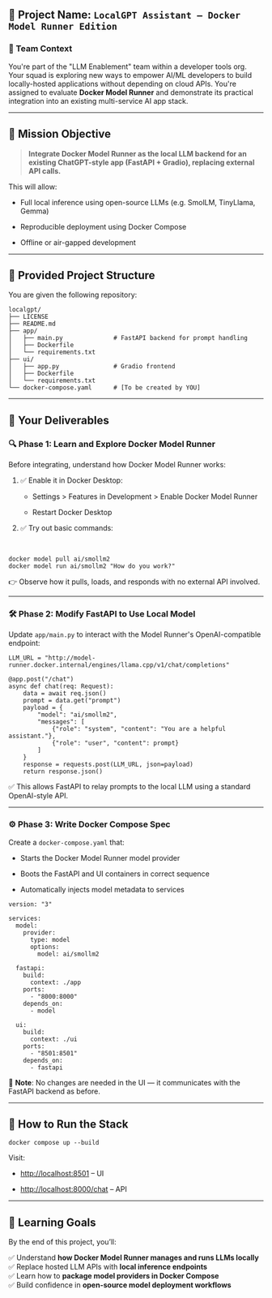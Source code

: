 
## 📌 Project Name: `LocalGPT Assistant – Docker Model Runner Edition`

### 👥 Team Context

You're part of the "LLM Enablement" team within a developer tools org. Your squad is exploring new ways to empower AI/ML developers to build locally-hosted applications without depending on cloud APIs. You're assigned to evaluate **Docker Model Runner** and demonstrate its practical integration into an existing multi-service AI app stack.

---

## 🎯 Mission Objective

> **Integrate Docker Model Runner as the local LLM backend for an existing ChatGPT-style app (FastAPI + Gradio), replacing external API calls.**

This will allow:

* Full local inference using open-source LLMs (e.g. SmolLM, TinyLlama, Gemma)

* Reproducible deployment using Docker Compose

* Offline or air-gapped development

---

## 🧱 Provided Project Structure

You are given the following repository:

```
localgpt/
├── LICENSE
├── README.md
├── app/
│   ├── main.py              # FastAPI backend for prompt handling
│   ├── Dockerfile
│   └── requirements.txt
├── ui/
│   ├── app.py               # Gradio frontend
│   ├── Dockerfile
│   └── requirements.txt
└── docker-compose.yaml      # [To be created by YOU]
```

---

## 🧩 Your Deliverables

### 🔍 Phase 1: Learn and Explore Docker Model Runner

Before integrating, understand how Docker Model Runner works:

1. ✅ Enable it in Docker Desktop:

   * Settings > Features in Development > Enable Docker Model Runner

   * Restart Docker Desktop

2. ✅ Try out basic commands:

⠀
```
docker model pull ai/smollm2
docker model run ai/smollm2 "How do you work?"
```

👉 Observe how it pulls, loads, and responds with no external API involved.

---

### 🛠️ Phase 2: Modify FastAPI to Use Local Model

Update `app/main.py` to interact with the Model Runner's OpenAI-compatible endpoint:

```
LLM_URL = "http://model-runner.docker.internal/engines/llama.cpp/v1/chat/completions"

@app.post("/chat")
async def chat(req: Request):
    data = await req.json()
    prompt = data.get("prompt")
    payload = {
        "model": "ai/smollm2",
        "messages": [
            {"role": "system", "content": "You are a helpful assistant."},
            {"role": "user", "content": prompt}
        ]
    }
    response = requests.post(LLM_URL, json=payload)
    return response.json()
```

✅ This allows FastAPI to relay prompts to the local LLM using a standard OpenAI-style API.

---

### ⚙️ Phase 3: Write Docker Compose Spec

Create a `docker-compose.yaml` that:

* Starts the Docker Model Runner model provider

* Boots the FastAPI and UI containers in correct sequence

* Automatically injects model metadata to services

```
version: "3"

services:
  model:
    provider:
      type: model
      options:
        model: ai/smollm2

  fastapi:
    build:
      context: ./app
    ports:
      - "8000:8000"
    depends_on:
      - model

  ui:
    build:
      context: ./ui
    ports:
      - "8501:8501"
    depends_on:
      - fastapi
```

📌 **Note**: No changes are needed in the UI — it communicates with the FastAPI backend as before.

---

## 🧪 How to Run the Stack

```
docker compose up --build
```

Visit:

* [http://localhost:8501](http://localhost:8501/) – UI

* [http://localhost:8000/chat](http://localhost:8000/chat) – API

---

## 🧠 Learning Goals

By the end of this project, you’ll:

✅ Understand **how Docker Model Runner manages and runs LLMs locally**  
✅ Replace hosted LLM APIs with **local inference endpoints**  
✅ Learn how to **package model providers in Docker Compose**  
✅ Build confidence in **open-source model deployment workflows**  

